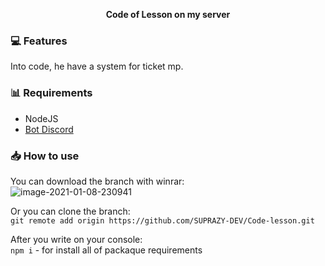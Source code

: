 <div align="center">
  
  
  **Code of Lesson on my server**
  
  
</div>

### 💻 Features

Into code, he have a system for ticket mp.

### 📊 Requirements

 - NodeJS
 - [Bot Discord](https://discord.com/developers/applications)
 
### 📥 How to use

 You can download the branch with winrar:<br>
<img src="https://i.ibb.co/30tXPzP/image-2021-01-08-230941.png" alt="image-2021-01-08-230941" border="0" />
 
 Or you can clone the branch:<br>
  `git remote add origin https://github.com/SUPRAZY-DEV/Code-lesson.git`

After you write on your console: <br>
  `npm i` - for install all of packaque requirements
